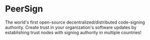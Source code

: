 # PeerSign
The world's first open-source decentralized/distributed code-signing authority. Create trust in your organization's software updates by establishing trust nodes with signing authority in multiple countries!
